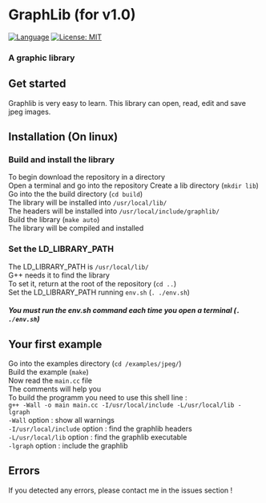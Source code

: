 # GraphLib (for v1.0)
[![Language](https://img.shields.io/badge/language-C%2B%2B11-green.svg)](https://isocpp.org)
[![License: MIT](https://img.shields.io/badge/License-MIT-yellow.svg)](https://opensource.org/licenses/MIT)
### A graphic library

## Get started
Graphlib is very easy to learn. This library can open, read, edit and save jpeg images.

## Installation (On linux)
### Build and install the library
To begin download the repository in a directory  
Open a terminal and go into the repository
Create a lib directory (`mkdir lib`)  
Go into the the build directory (`cd build`)  
The library will be installed into `/usr/local/lib/`  
The headers will be installed into `/usr/local/include/graphlib/`  
Build the library (`make auto`)  
The library will be compiled and installed

### Set the LD_LIBRARY_PATH
The LD_LIBRARY_PATH is `/usr/local/lib/`  
G++ needs it to find the library  
To set it, return at the root of the repository (`cd ..`)  
Set the LD_LIBRARY_PATH running `env.sh` (`. ./env.sh`)  
##### You must run the env.sh command each time you open a terminal (`. ./env.sh`)

## Your first example
Go into the examples directory (`cd /examples/jpeg/`)  
Build the example (`make`)  
Now read the `main.cc` file  
The comments will help you  
To build the programm you need to use this shell line :  
`g++ -Wall -o main main.cc -I/usr/local/include -L/usr/local/lib -lgraph`  
`-Wall` option : show all warnings  
`-I/usr/local/include` option : find the graphlib headers  
`-L/usr/local/lib` option : find the graphlib executable  
`-lgraph` option : include the graphlib

## Errors
If you detected any errors, please contact me in the issues section !

